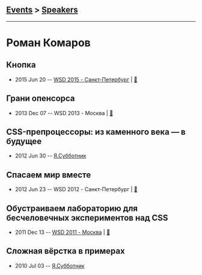 ## [Events](../README.md) > [Speakers](../speakers.md)
---

# Роман Комаров

## Кнопка
- 2015 Jun 20 -- [WSD 2015 - Санкт-Петербург](https://www.youtube.com/watch?v=V7bnSOwuO4M)  | [:notebook:](https://wsd.events/2015/06/20/pres/button/)  
## Грани опенсорса
- 2013 Dec 07 -- WSD 2013 - Москва  | [:notebook:](https://wsd.events/2013/12/07/pres/opensource.pdf)  
## CSS-препроцессоры: из каменного века — в будущее
- 2012 Jun 30 -- [Я.Субботник](https://events.yandex.ru/lib/talks/429/)    
## Спасаем мир вместе
- 2012 Jun 23 -- WSD 2012 - Санкт-Петербург  | [:notebook:](https://wsd.events/2012/06/23/pres/saving-the-world/)  
## Обустраиваем лабораторию для бесчеловечных экспериментов над CSS
- 2011 Dec 13 -- [WSD 2011 - Москва](https://www.youtube.com/watch?v=fas7NHBe3BQ)  | [:notebook:](https://wsd.events/2011/12/13/pres/css-experiments/)  
## Сложная вёрстка в примерах
- 2010 Jul 03 -- [Я.Субботник](https://events.yandex.ru/lib/talks/921/)    
